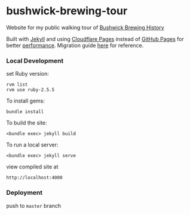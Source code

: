 # bushwick-brewing-tour

Website for my public walking tour of [Bushwick Brewing History](https://www.bushwickbrewingtour.com/)

Built with [Jekyll](https://jekyllrb.com/) and using [Cloudflare Pages](https://developers.cloudflare.com/pages) instead of [GitHub Pages](https://pages.github.com/) for better [performance](https://www.youtube.com/watch?v=TteAQq25_Ns). Migration guide [here](https://developers.cloudflare.com/pages/migrations/migrating-jekyll-from-github-pages/) for reference.

### Local Development

set Ruby version:

```
rvm list  
rvm use ruby-2.5.5
```

To install gems:

```
bundle install
```

To build the site:

```
<bundle exec> jekyll build
```

To run a local server:

```
<bundle exec> jekyll serve
```

view compiled site at

```
http://localhost:4000
```

### Deployment

push to `master` branch
